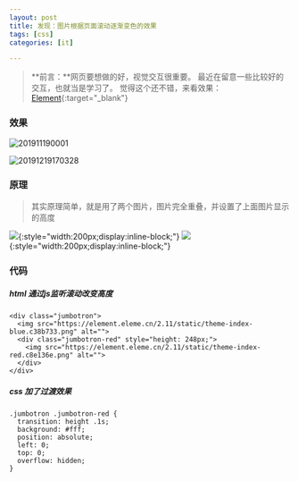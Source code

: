 ```yaml
---
layout: post
title: 发现：图片根据页面滚动逐渐变色的效果
tags: [css]
categories: [it]

---
```


> **前言：**网页要想做的好，视觉交互很重要。
最近在留意一些比较好的交互，也就当是学习了。
觉得这个还不错，来看效果：[Element](https://element.eleme.cn/2.11/#/zh-CN){:target="_blank"}

### 效果

![201911190001](https://img.6h5.cn/xindot-blog/gif/201911190001.gif)

![20191219170328](http://img.6h5.cn/xindot-blog/paste/20191219170328.png)

### 原理

> 其实原理简单，就是用了两个图片，图片完全重叠，并设置了上面图片显示的高度

![](https://element.eleme.cn/2.11/static/theme-index-blue.c38b733.png){:style="width:200px;display:inline-block;"}
![](https://element.eleme.cn/2.11/static/theme-index-red.c8e136e.png){:style="width:200px;display:inline-block;"}

### 代码

##### html 通过js监听滚动改变高度
```
<div class="jumbotron">
  <img src="https://element.eleme.cn/2.11/static/theme-index-blue.c38b733.png" alt="">
  <div class="jumbotron-red" style="height: 248px;">
    <img src="https://element.eleme.cn/2.11/static/theme-index-red.c8e136e.png" alt="">
  </div>
</div>
```

##### css 加了过渡效果
```
.jumbotron .jumbotron-red {
  transition: height .1s;
  background: #fff;
  position: absolute;
  left: 0;
  top: 0;
  overflow: hidden;
}
```